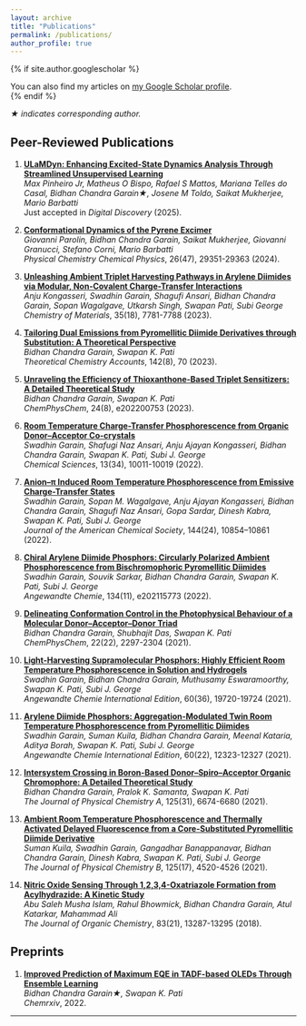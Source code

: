 ```yaml
---
layout: archive
title: "Publications"
permalink: /publications/
author_profile: true
---
```


{% if site.author.googlescholar %}
  <div class="wordwrap">You can also find my articles on <a href="{{site.author.googlescholar}}">my Google Scholar profile</a>.</div>
{% endif %}


*★ indicates corresponding author.*

## Peer-Reviewed Publications

1. **[ULaMDyn: Enhancing Excited-State Dynamics Analysis Through Streamlined Unsupervised Learning](https://pubs.rsc.org/en/content/articlehtml/2024/dd/d4dd00374h)**\
   *Max Pinheiro Jr, Matheus O Bispo, Rafael S Mattos, Mariana Telles do Casal, Bidhan Chandra Garain★, Josene M Toldo, Saikat Mukherjee, Mario Barbatti*\
   Just accepted in *Digital Discovery* (2025).

2. **[Conformational Dynamics of the Pyrene Excimer](https://pubs.rsc.org/en/content/articlelanding/2024/cp/d4cp03947e/unauth)**\
   *Giovanni Parolin, Bidhan Chandra Garain, Saikat Mukherjee, Giovanni Granucci, Stefano Corni, Mario Barbatti*\
   *Physical Chemistry Chemical Physics*, 26(47), 29351-29363 (2024).

3. **[Unleashing Ambient Triplet Harvesting Pathways in Arylene Diimides via Modular, Non-Covalent Charge-Transfer Interactions](https://pubs.acs.org/doi/abs/10.1021/acs.chemmater.3c01667)**\
   *Anju Kongasseri, Swadhin Garain, Shagufi Ansari, Bidhan Chandra Garain, Sopan Wagalgave, Utkarsh Singh, Swapan Pati, Subi George*\
   *Chemistry of Materials*, 35(18), 7781-7788 (2023).

4. **[Tailoring Dual Emissions from Pyromellitic Diimide Derivatives through Substitution: A Theoretical Perspective](https://link.springer.com/article/10.1007/s00214-023-03003-x)**\
   *Bidhan Chandra Garain, Swapan K. Pati*\
   *Theoretical Chemistry Accounts*, 142(8), 70 (2023).

5. **[Unraveling the Efficiency of Thioxanthone-Based Triplet Sensitizers: A Detailed Theoretical Study](https://chemistry-europe.onlinelibrary.wiley.com/doi/abs/10.1002/cphc.202200753)**\
   *Bidhan Chandra Garain, Swapan K. Pati*\
   *ChemPhysChem*, 24(8), e202200753 (2023).

6. **[Room Temperature Charge-Transfer Phosphorescence from Organic Donor–Acceptor Co-crystals](https://pubs.rsc.org/en/content/articlehtml/2022/sc/d2sc03343g)**\
   *Swadhin Garain, Shafugi Naz Ansari, Anju Ajayan Kongasseri, Bidhan Chandra Garain, Swapan K. Pati, Subi J. George*\
   *Chemical Sciences*, 13(34), 10011-10019 (2022).

7. **[Anion–π Induced Room Temperature Phosphorescence from Emissive Charge-Transfer States](https://pubs.acs.org/doi/abs/10.1021/jacs.2c02678)**\
   *Swadhin Garain, Sopan M. Wagalgave, Anju Ajayan Kongasseri, Bidhan Chandra Garain, Shagufi Naz Ansari, Gopa Sardar, Dinesh Kabra, Swapan K. Pati, Subi J. George*\
   *Journal of the American Chemical Society*, 144(24), 10854–10861 (2022).

8. **[Chiral Arylene Diimide Phosphors: Circularly Polarized Ambient Phosphorescence from Bischromophoric Pyromellitic Diimides](https://onlinelibrary.wiley.com/doi/abs/10.1002/anie.202115773)**\
   *Swadhin Garain, Souvik Sarkar, Bidhan Chandra Garain, Swapan K. Pati, Subi J. George*\
   *Angewandte Chemie*, 134(11), e202115773 (2022).

9. **[Delineating Conformation Control in the Photophysical Behaviour of a Molecular Donor–Acceptor–Donor Triad](https://chemistry-europe.onlinelibrary.wiley.com/doi/abs/10.1002/cphc.202100518)**\
   *Bidhan Chandra Garain, Shubhajit Das, Swapan K. Pati*\
   *ChemPhysChem*, 22(22), 2297-2304 (2021).

10. **[Light-Harvesting Supramolecular Phosphors: Highly Efficient Room Temperature Phosphorescence in Solution and Hydrogels](https://onlinelibrary.wiley.com/doi/abs/10.1002/anie.202107295)**\
    *Swadhin Garain, Bidhan Chandra Garain, Muthusamy Eswaramoorthy, Swapan K. Pati, Subi J. George*\
    *Angewandte Chemie International Edition*, 60(36), 19720-19724 (2021).

11. **[Arylene Diimide Phosphors: Aggregation-Modulated Twin Room Temperature Phosphorescence from Pyromellitic Diimides](https://onlinelibrary.wiley.com/doi/abs/10.1002/anie.202101538)**\
    *Swadhin Garain, Suman Kuila, Bidhan Chandra Garain, Meenal Kataria, Aditya Borah, Swapan K. Pati, Subi J. George*\
    *Angewandte Chemie International Edition*, 60(22), 12323-12327 (2021).

12. **[Intersystem Crossing in Boron-Based Donor–Spiro–Acceptor Organic Chromophore: A Detailed Theoretical Study](https://pubs.acs.org/doi/abs/10.1021/acs.jpca.1c03729)**\
    *Bidhan Chandra Garain, Pralok K. Samanta, Swapan K. Pati*\
    *The Journal of Physical Chemistry A*, 125(31), 6674-6680 (2021).

13. **[Ambient Room Temperature Phosphorescence and Thermally Activated Delayed Fluorescence from a Core-Substituted Pyromellitic Diimide Derivative](https://pubs.acs.org/doi/abs/10.1021/acs.jpcb.1c02253)**\
    *Suman Kuila, Swadhin Garain, Gangadhar Banappanavar, Bidhan Chandra Garain, Dinesh Kabra, Swapan K. Pati, Subi J. George*\
    *The Journal of Physical Chemistry B*, 125(17), 4520-4526 (2021).

14. **[Nitric Oxide Sensing Through 1,2,3,4-Oxatriazole Formation from Acylhydrazide: A Kinetic Study](https://pubs.acs.org/doi/abs/10.1021/acs.joc.8b02110)**\
    *Abu Saleh Musha Islam, Rahul Bhowmick, Bidhan Chandra Garain, Atul Katarkar, Mahammad Ali*\
    *The Journal of Organic Chemistry*, 83(21), 13287-13295 (2018).

## Preprints

1. **[Improved Prediction of Maximum EQE in TADF-based OLEDs Through Ensemble Learning](https://chemrxiv.org/engage/chemrxiv/article-details/62d0f6fd724581bfc496e857)**\
   *Bidhan Chandra Garain★, Swapan K. Pati*\
   *Chemrxiv*, 2022.

---


